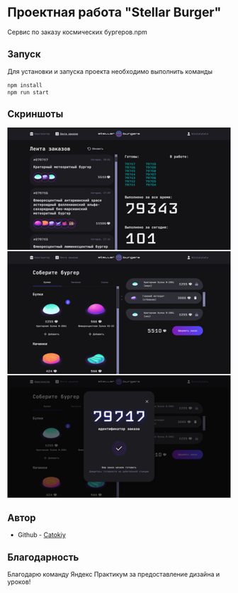 # Проектная работа "Stellar Burger"

Сервис по заказу космических бургеров.npm

## Запуск

Для установки и запуска проекта необходимо выполнить команды

```
npm install
npm run start
```

## Скриншоты

![](screenshot1.png)
![](screenshot2.png)
![](screenshot3.png)

## Автор

- Github - [Catokiy](https://github.com/Catokiy)

## Благодарность

Благодарю команду Яндекс Практикум за предоставление дизайна и уроков!

